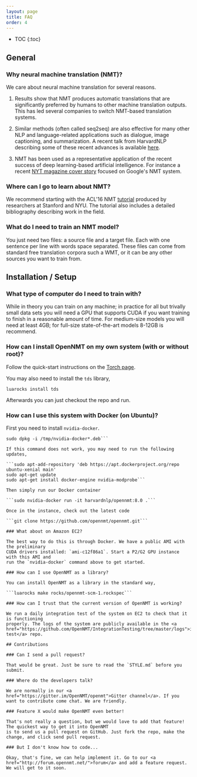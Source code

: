 ```yaml
---
layout: page
title: FAQ
order: 4
---
```


* TOC
{:toc}


## General

### Why neural machine translation (NMT)?

We care about neural machine translation for several reasons.

1) Results show that NMT produces automatic translations that are
significantly preferred by humans to other machine translation
outputs. This has led several companies to switch NMT-based
translation systems.

2) Similar methods (often called seq2seq) are also effective for many
other NLP and language-related applications such as dialogue, image
captioning, and summarization. A recent talk from HarvardNLP describing some of these recent
advances is available <a
href="https://harvardnlp.github.io/seq2seq-talk/slidescmu.pdf">here</a>.

3) NMT has been used as a representative application of the recent
success of deep learning-based artificial intelligence. For instance a
recent <a href="http://www.nytimes.com/2016/12/14/magazine/the-great-ai-awakening.html">NYT
magazine cover story</a> focused on Google's NMT system.


### Where can I go to learn about NMT? 

We recommend starting with the ACL'16 NMT <a
href="https://sites.google.com/site/acl16nmt/home">tutorial</a>
produced by researchers at Stanford and NYU. The tutorial also
includes a detailed bibliography describing work in the field.

### What do I need to train an NMT model?

You just need two files: a source file and a target file. Each with
one sentence per line with words space separated. These files can come from
standard free translation corpora such a WMT, or it can be any other sources
you want to train from.


## Installation / Setup

### What type of computer do I need to train with?

While in theory you can train on any machine; in practice for all but
trivally small data sets you will need a GPU that supports CUDA if you
want training to finish in a reasonable amount of time. For
medium-size models you will need at least 4GB; for full-size
state-of-the-art models 8-12GB is recommend.

### How can I install OpenNMT on my own system (with or without root)?

Follow the quick-start instructions on the <a href="http://torch.ch/docs/getting-started.html">Torch page</a>.

You may also need to install the `tds` library,

```luarocks install tds```

Afterwards you can just checkout the repo and run. 

### How can I use this system with Docker (on Ubuntu)?

First you need to install `nvidia-docker`.

```wget -P /tmp https://github.com/NVIDIA/nvidia-docker/releases/download/v1.0.0-rc.3/nvidia-docker_1.0.0.rc.3-1_amd64.deb
sudo dpkg -i /tmp/nvidia-docker*.deb```

If this command does not work, you may need to run the following updates, 

```sudo apt-add-repository 'deb https://apt.dockerproject.org/repo ubuntu-xenial main'
sudo apt-get update
sudo apt-get install docker-engine nvidia-modprobe```

Then simply run our Docker container

```sudo nvidia-docker run -it harvardnlp/opennmt:8.0 .```

Once in the instance, check out the latest code

```git clone https://github.com/opennmt/opennmt.git```

### What about on Amazon EC2?

The best way to do this is through Docker. We have a public AMI with the preliminary
CUDA drivers installed: `ami-c12f86a1`. Start a P2/G2 GPU instance with this AMI and
run the `nvidia-docker` command above to get started. 

### How can I use OpenNMT as a library?

You can install OpenNMT as a library in the standard way,

```luarocks make rocks/opennmt-scm-1.rockspec```

### How can I trust that the current version of OpenNMT is working?

We run a daily integration test of the system on EC2 to check that it is functioning
properly. The logs of the system are publicly available in the <a href="https://github.com/OpenNMT/IntegrationTesting/tree/master/logs">integration test</a> repo.  

## Contributions

### Can I send a pull request?

That would be great. Just be sure to read the `STYLE.md` before you submit. 

### Where do the developers talk?

We are normally in our <a href="https://gitter.im/OpenNMT/openmt">Gitter channel</a>. If you want to contribute come chat. We are friendly.

### Feature X would make OpenNMT even better!

That's not really a question, but we would love to add that feature! The quickest way to get it into OpenNMT
is to send us a pull request on GitHub. Just fork the repo, make the change, and click send pull request.

### But I don't know how to code...

Okay, that's fine, we can help implement it. Go to our <a href="http://forum.opennmt.net/">forum</a> and add a feature request. We will get to it soon.